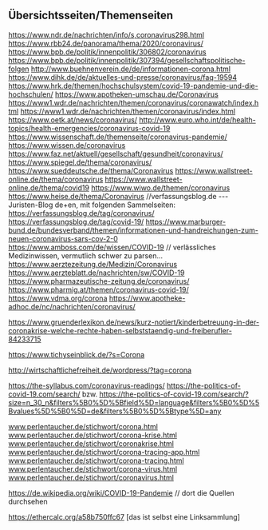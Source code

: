 Übersichtsseiten/Themenseiten
-----------------------------


https://www.ndr.de/nachrichten/info/s,coronavirus298.html
https://www.rbb24.de/panorama/thema/2020/coronavirus/
https://www.bpb.de/politik/innenpolitik/306802/coronavirus
https://www.bpb.de/politik/innenpolitik/307394/gesellschaftspolitische-folgen
http://www.buehnenverein.de/de/informationen-corona.html
https://www.dihk.de/de/aktuelles-und-presse/coronavirus/faq-19594
https://www.hrk.de/themen/hochschulsystem/covid-19-pandemie-und-die-hochschulen/
https://www.apotheken-umschau.de/Coronavirus
https://www1.wdr.de/nachrichten/themen/coronavirus/coronawatch/index.html
https://www1.wdr.de/nachrichten/themen/coronavirus/index.html
https://www.oetk.at/news/coronavirus/
http://www.euro.who.int/de/health-topics/health-emergencies/coronavirus-covid-19
https://www.wissenschaft.de/themenseite/coronavirus-pandemie/
https://www.wissen.de/coronavirus
https://www.faz.net/aktuell/gesellschaft/gesundheit/coronavirus/
https://www.spiegel.de/thema/coronavirus/
https://www.sueddeutsche.de/thema/Coronavirus
https://www.wallstreet-online.de/thema/coronavirus
https://www.wallstreet-online.de/thema/covid19
https://www.wiwo.de/themen/coronavirus
https://www.heise.de/thema/Coronavirus
//verfassungsblog.de  ---  Juristen-Blog de+en, mit folgenden Sammelseiten: 
https://verfassungsblog.de/tag/coronavirus/
https://verfassungsblog.de/tag/covid-19/
https://www.marburger-bund.de/bundesverband/themen/informationen-und-handreichungen-zum-neuen-coronavirus-sars-cov-2-0
https://www.amboss.com/de/wissen/COVID-19 // verlässliches Medizinwissen, vermutlich schwer zu parsen...
https://www.aerztezeitung.de/Medizin/Coronavirus
https://www.aerzteblatt.de/nachrichten/sw/COVID-19
https://www.pharmazeutische-zeitung.de/coronavirus/
https://www.pharmig.at/themen/coronavirus-covid-19/
https://www.vdma.org/corona
https://www.apotheke-adhoc.de/nc/nachrichten/coronavirus/

https://www.gruenderlexikon.de/news/kurz-notiert/kinderbetreuung-in-der-coronakrise-welche-rechte-haben-selbststaendig-und-freiberufler-84233715

https://www.tichyseinblick.de/?s=Corona

http://wirtschaftlichefreiheit.de/wordpress/?tag=corona

https://the-syllabus.com/coronavirus-readings/
https://the-politics-of-covid-19.com/search/ bzw. https://the-politics-of-covid-19.com/search/?size=n_30_n&filters%5B0%5D%5Bfield%5D=language&filters%5B0%5D%5Bvalues%5D%5B0%5D=de&filters%5B0%5D%5Btype%5D=any


www.perlentaucher.de/stichwort/corona.html
www.perlentaucher.de/stichwort/corona-krise.html
www.perlentaucher.de/stichwort/coronakrise.html
www.perlentaucher.de/stichwort/corona-tracing-app.html
www.perlentaucher.de/stichwort/corona-tracing.html
www.perlentaucher.de/stichwort/corona-virus.html
www.perlentaucher.de/stichwort/coronavirus.html

https://de.wikipedia.org/wiki/COVID-19-Pandemie // dort die Quellen durchsehen

https://ethercalc.org/a58b750ffc67 [das ist selbst eine Linksammlung]
